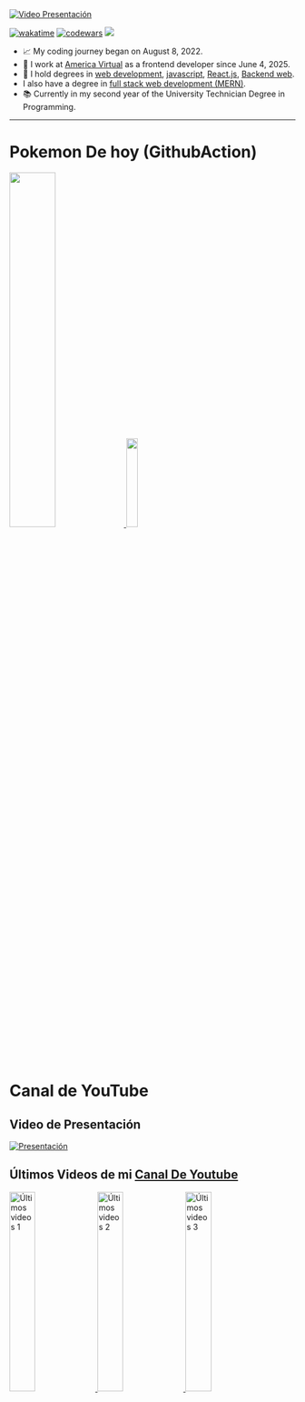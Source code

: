 <a href="https://www.linkedin.com/in/arcefelipe/" target="_blank">
    <img src="https://media.licdn.com/dms/image/v2/D4D16AQFxW9rnHamwNA/profile-displaybackgroundimage-shrink_350_1400/profile-displaybackgroundimage-shrink_350_1400/0/1714687137975?e=1759363200&v=beta&t=IhbXr5ivO0jMZwRaeocuVhNlW3k0MrSuBuvL7c3Jg-8" 
         alt="Video Presentación" />
</a>

[![wakatime](https://wakatime.com/badge/user/5171ea5a-2f95-4085-b61a-0a425c9d1f8b.svg)](https://wakatime.com/@5171ea5a-2f95-4085-b61a-0a425c9d1f8b)
[![codewars](https://www.codewars.com/users/arceprogramando/badges/micro)](https://www.codewars.com/users/arceprogramando)
![](https://img.shields.io/badge/Top%20Language-Javascript-brightgreen?logo=javascript&logoColor=yellow)

- 📈 My coding journey began on August 8, 2022.
- 💼 I work at [America Virtual](https://americavirtualsa.com) as a frontend developer since June 4, 2025.
- 💎 I hold degrees in [web development](https://www.coderhouse.com/certificados/637579203779c3000ed1cb30), [javascript](https://www.coderhouse.com/certificados/63f649e3f457ee000ea355d6), [React.js](https://www.coderhouse.com/certificados/6422ef2e1553510002cd5b4f), [Backend web](https://www.coderhouse.com/certificados/6539a9e2f2e5240787425381?lang=es).
- I also have a degree in [full stack web development (MERN)](https://www.coderhouse.com/certificados/6539a9e2f2e5242f3e42538c?lang=es).
- 📚 Currently in my second year of the University Technician Degree in Programming.

---

# Pokemon De hoy (GithubAction)

<a href="https://www.linkedin.com/in/arcefelipe/">
  <img src="https://github-readme-stats.vercel.app/api?username=arceprogramando&show_icons=true&theme=radical&rank_icon=github" width="40%">
</a>
<a href="https://www.youtube.com/watch?v=gMdIe9Mk14g&t=20s">
  <img width="20%" src="https://raw.githubusercontent.com/PokeAPI/sprites/master/sprites/pokemon/226.png"/>
<a/>

<div class="Youtube-Content">
  
# Canal de YouTube

## Video de Presentación

[![Presentación](https://i.ytimg.com/vi/KYyHckyfm-8/hqdefault.jpg)](https://www.youtube.com/watch?v=KYyHckyfm-8)

## Últimos Videos de mi [Canal De Youtube](https://www.youtube.com/channel/UC3Dnra3CWle6GRayNRWiS1g)

<a href='https://www.youtube.com/watch?v=O17Kk-TVlo0' target='_blank'>
  <img width='30%' src='https://i.ytimg.com/vi/O17Kk-TVlo0/hqdefault.jpg' alt='Últimos videos 1' />
</a>
<a href='https://www.youtube.com/watch?v=5ugNtdYCQUY' target='_blank'>
  <img width='30%' src='https://i.ytimg.com/vi/5ugNtdYCQUY/hqdefault.jpg' alt='Últimos videos 2' />
</a>
<a href='https://www.youtube.com/watch?v=IVGdARrKXhs' target='_blank'>
  <img width='30%' src='https://i.ytimg.com/vi/IVGdARrKXhs/hqdefault.jpg' alt='Últimos videos 3' />
</a>
</div>
